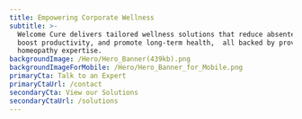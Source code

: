 ```yaml
---
title: Empowering Corporate Wellness
subtitle: >-
  Welcome Cure delivers tailored wellness solutions that reduce absenteeism,
  boost productivity, and promote long-term health,  all backed by proven
  homeopathy expertise.
backgroundImage: /Hero/Hero_Banner(439kb).png
backgroundImageForMobile: /Hero/Hero_Banner_for_Mobile.png
primaryCta: Talk to an Expert
primaryCtaUrl: /contact
secondaryCta: View our Solutions
secondaryCtaUrl: /solutions
---
```


